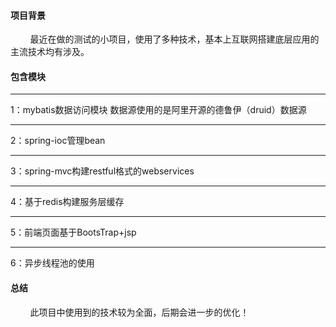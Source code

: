 #### 项目背景

&nbsp;&nbsp;&nbsp;&nbsp;&nbsp;&nbsp;&nbsp;&nbsp;最近在做的测试的小项目，使用了多种技术，基本上互联网搭建底层应用的主流技术均有涉及。

#### 包含模块
***
1：mybatis数据访问模块
数据源使用的是阿里开源的德鲁伊（druid）数据源
***
2：spring-ioc管理bean
***
3：spring-mvc构建restful格式的webservices
***
4：基于redis构建服务层缓存
***
5：前端页面基于BootsTrap+jsp
***
6：异步线程池的使用
#### 总结
&nbsp;&nbsp;&nbsp;&nbsp;&nbsp;&nbsp;&nbsp;&nbsp;此项目中使用到的技术较为全面，后期会进一步的优化！